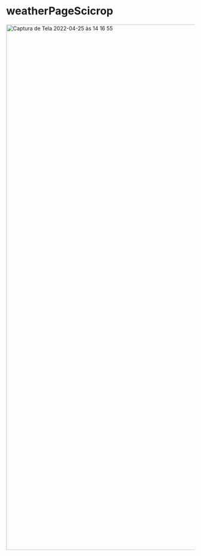 # weatherPageScicrop


<img width="1405" alt="Captura de Tela 2022-04-25 às 14 16 55" src="https://user-images.githubusercontent.com/93565384/165140171-1ea2e158-6d0d-4318-8b25-b5f5932fb619.png">

